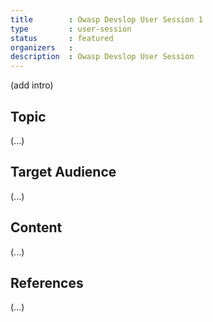 ```yaml
---
title        : Owasp Devslop User Session 1
type         : user-session
status       : featured
organizers   : 
description  : Owasp Devslop User Session
---
```


(add intro)

## Topic

(...)

## Target Audience

(...)

## Content

(...)

## References

(...)

